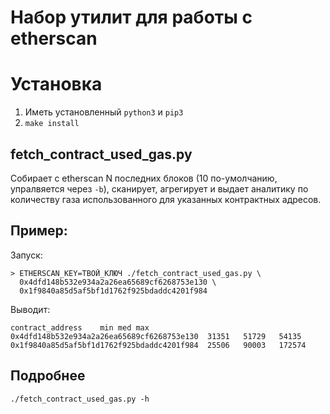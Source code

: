 # Набор утилит для работы с etherscan

# Установка

1. Иметь установленный `python3` и `pip3`
2. `make install`

## fetch_contract_used_gas.py

Собирает с etherscan N последних блоков (10 по-умолчанию, упралвяется через `-b`), сканирует, агрегирует и выдает аналитику по количеству газа использованного для указанных контрактных адресов.

## Пример:

Запуск:

```
> ETHERSCAN_KEY=ТВОЙ_КЛЮЧ ./fetch_contract_used_gas.py \
  0x4dfd148b532e934a2a26ea65689cf6268753e130 \
  0x1f9840a85d5af5bf1d1762f925bdaddc4201f984
```

Выводит:

```
contract_address	min	med	max
0x4dfd148b532e934a2a26ea65689cf6268753e130	31351	51729	54135
0x1f9840a85d5af5bf1d1762f925bdaddc4201f984	25506	90003	172574
```

## Подробнее

```
./fetch_contract_used_gas.py -h
```
